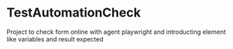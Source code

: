 # TestAutomationCheck
Project to check form online with agent playwright and introducting element like variables and result expected
